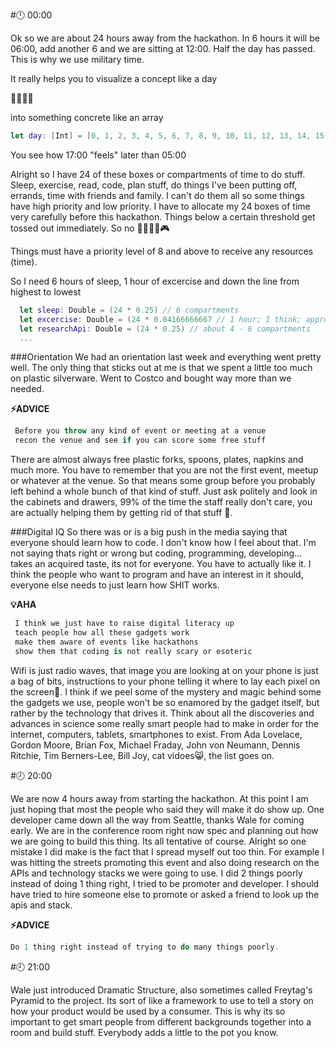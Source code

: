 #:clock12: 00:00

Ok so we are about 24 hours away from the hackathon. In 6 hours it will be 06:00, add another 6 and we are sitting at 12:00. Half the day has passed. This is why we use military time. 

It really helps you to visualize a concept like a day

:sunrise::sunrise_over_mountains::city_sunset::stars: 


into something concrete like an array

```swift
let day: [Int] = [0, 1, 2, 3, 4, 5, 6, 7, 8, 9, 10, 11, 12, 13, 14, 15, 16, 17, 18, 19, 20, 21, 22, 23]
```

You see how 17:00 "feels" later than 05:00

Alright so I have 24 of these boxes or compartments of time to do stuff. Sleep, exercise, read, code, plan stuff, do things I've been putting off, errands, time with friends and family. I can't do them all so some things have high priority and low priority. I have to allocate my 24 boxes of time very carefully before this hackathon. Things below a certain threshold get tossed out immediately. So no :no_good::see_no_evil::beers::tada::video_game:


Things must have a priority level of 8 and above to receive any resources (time).

So I need 6 hours of sleep, 1 hour of excercise and down the line from highest to lowest

```swift
  let sleep: Double = (24 * 0.25) // 6 compartments
  let excercise: Double = (24 * 0.04166666667 // 1 hour; I think; approximate)
  let researchApi: Double = (24 * 0.25) // about 4 - 6 compartments
  ...
```

###Orientation
We had an orientation last week and everything went pretty well. The only thing that sticks out at me is that we spent a little too much on plastic silverware. Went to Costco and bought way more than we needed. 

**:zap:ADVICE** 
```swift
 Before you throw any kind of event or meeting at a venue 
 recon the venue and see if you can score some free stuff
```

There are almost always free plastic forks, spoons, plates, napkins and much more. You have to remember that you are not the first event, meetup or whatever at the venue. So that means some group before you probably left behind a whole bunch of that kind of stuff. Just ask politely and look in the cabinets and drawers, 99% of the time the staff really don't care, you are actually helping them by getting rid of that stuff :clap:.

###Digital IQ
So there was or is a big push in the media saying that everyone should learn how to code. I don't know how I feel about that. I'm not saying thats right or wrong but coding, programming, developing... takes an acquired taste, its not for everyone. You have to actually like it. I think the people who want to program and have an interest in it should, everyone else needs to just learn how SHIT works. 

**:bulb:AHA**  
```swift
 I think we just have to raise digital literacy up
 teach people how all these gadgets work
 make them aware of events like hackathons
 show them that coding is not really scary or esoteric
```

Wifi is just radio waves, that image you are looking at on your phone is just a bag of bits, instructions to your phone telling it where to lay each pixel on the screen:iphone:. I think if we peel some of the mystery and magic behind some the gadgets we use, people won't be so enamored by the gadget itself, but rather by the technology that drives it. Think about all the discoveries and advances in science some really smart people had to make in order for the internet, computers, tablets, smartphones to exist. From Ada Lovelace, Gordon Moore, Brian Fox, Michael Fraday, John von Neumann, Dennis Ritchie, Tim Berners-Lee, Bill Joy, cat vidoes:smile_cat:, the list goes on.    


#:clock8: 20:00

We are now 4 hours away from starting the hackathon. At this point I am just hoping that most the people who said they will make it do show up. One developer came down all the way from Seattle, thanks Wale for coming early. We are in the conference room right now spec and planning out how we are going to build this thing. Its all tentative of course. Alright so one mistake I did make is the fact that I spread myself out too thin. For example I was hitting the streets promoting this event and also doing research on the APIs and technology stacks we were going to use. I did 2 things poorly instead of doing 1 thing right, I tried to be promoter and developer. I should have tried to hire someone else to promote or asked a friend to look up the apis and stack. 


**:zap:ADVICE**
```swift
Do 1 thing right instead of trying to do many things poorly. 
```

#:clock9: 21:00

Wale just introduced Dramatic Structure, also sometimes called Freytag's Pyramid to the project. Its sort of like a framework to use to tell a story on how your product would be used by a consumer. This is why its so important to get smart people from different backgrounds together into a room and build stuff. Everybody adds a little to the pot you know. 
